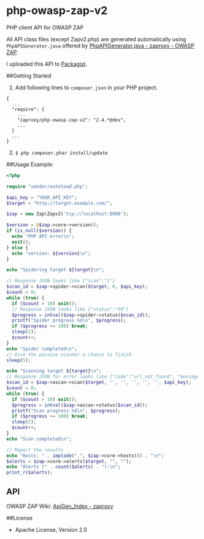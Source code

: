 php-owasp-zap-v2
================

PHP client API for OWASP ZAP

All API class files (except Zapv2.php) are generated automatically using `PhpAPIGenerator.java` offered by [PhpAPIGenerator.java - zaproxy - OWASP ZAP](https://code.google.com/p/zaproxy/source/browse/branches/2.4/src/org/zaproxy/zap/extension/api/PhpAPIGenerator.java).

I uploaded this API to [Packagist](https://packagist.org/packages/yukisov/php-owasp-zap-v2).

##Getting Started

1. Add following lines to `composer.json` in your PHP project.

  ```
  {
    ...
    "require": {
      ...
      "zaproxy/php-owasp-zap-v2": "2.4.*@dev",
      ...
    }
    ...
  }
  ```

2. `$ php composer.phar install/update`

##Usage
Example:

```php
<?php

require "vendor/autoload.php";

$api_key = "YOUR_API_KEY";
$target = "http://target.example.com/";

$zap = new Zap\Zapv2('tcp://localhost:8090');

$version = @$zap->core->version();
if (is_null($version)) {
  echo "PHP API error\n";
  exit();
} else {
  echo "version: ${version}\n";
}

echo "Spidering target ${target}\n";

// Response JSON looks like {"scan":"1"}
$scan_id = $zap->spider->scan($target, 0, $api_key);
$count = 0;
while (true) {
  if ($count > 10) exit();
  // Response JSON looks like {"status":"50"}
  $progress = intval($zap->spider->status($scan_id));
  printf("Spider progress %d\n", $progress);
  if ($progress >= 100) break;
  sleep(2);
  $count++;
}
echo "Spider completed\n";
// Give the passive scanner a chance to finish
sleep(5);

echo "Scanning target ${target}\n";
// Response JSON for error looks like {"code":"url_not_found", "message":"URL is not found"}
$scan_id = $zap->ascan->scan($target, '', '', '', '', '', $api_key);
$count = 0;
while (true) {
  if ($count > 10) exit();
  $progress = intval($zap->ascan->status($scan_id));
  printf("Scan progress %d\n", $progress);
  if ($progress >= 100) break;
  sleep(2);
  $count++;
}
echo "Scan completed\n";

// Report the results
echo "Hosts: " . implode(",", $zap->core->hosts()) . "\n";
$alerts = $zap->core->alerts($target, "", "");
echo "Alerts (" . count($alerts) . "):\n";
print_r($alerts);

```

## API
OWASP ZAP Wiki: [ApiGen_Index - zaproxy](https://code.google.com/p/zaproxy/wiki/ApiGen_Index)


##License
- Apache License, Version 2.0
